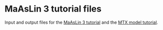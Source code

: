 # MaAsLin 3 tutorial files
Input and output files for the [MaAsLin 3 tutorial](https://github.com/biobakery/biobakery/wiki/maaslin3) and the [MTX model tutorial](https://github.com/biobakery/biobakery/wiki/MTX-model-3).
